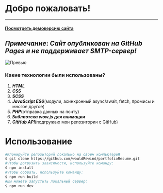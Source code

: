 # Добро пожаловать!
---
####  [Посмотреть демоверсию сайта](https://wouldrewind.github.io/portfolioResume/) 
***Примечание***: ***Сайт опубликован на GitHub Pages и не поддерживает SMTP-сервер!***
---
![Превью](https://sun9-54.userapi.com/a8HZMrwsZGjF8rTcLLrXER-Xou7rRg8RkhXJVw/ggAUO0nqhWQ.jpg)
###  Какие технологии были использованы?
1. ***HTML***
2. ***CSS***
3. ***SCSS***
4. ***JavaScript ES6***(модули, асинхронный async/await, fetch, промисы и многое другое)
5. ***PHP***(отправка данных на почту)
6. ***Библиотека wow.js для анимации***
7. ***GitHub API***(подгружаю мои репозитории с GitHub)

# Использование
```bash
#Клонируйте репозиторий локально на своём компьютереЖ
$ git clone https://github.com/wouldRewind/portfolioResume.git
#Чтобы догрузить зависимости, используйте команду:
$ npm install
#Чтобы собрать, используйте команду:
$ npm run build
#Вы можете запустить локальный сервер:
$ npm run dev
```




